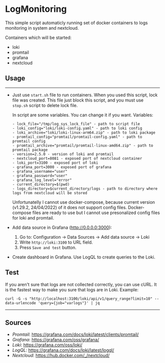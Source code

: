 # __LogMonitoring__

This simple script automaticly running set of docker containers to logs monitoring in system and nextcloud. 

Containers which will be started: 
- loki
- promtail
- grafana
- nextcloud

## __Usage__
___

 - Just use ```start.sh``` file to run containers. When you used this script, lock file was created. This file just block this script, and you must use ```stop.sh``` script to delete lock file. 

    In script are some variables. You can change it if you want.
    Variables:
    ```
    - lock_file="/tmp/log_sys_lock_file" - path to script file
    - loki_config="loki/loki-config.yaml" - path to loki config
    - loki_archive="loki/loki-linux-arm64.zip" - path to loki package
    - promtail_config="promtail/promtail-config.yaml" - path to promtail config
    - promtail_archive="promtail/promtail-linux-amd64.zip" - path to promtail package
    - version=2.5.0 - version of loki and promtail 
    - nextcloud_port=8081 - exposed port of nextcloud container
    - loki_port=3100 - exposed port of loki
    - grafana_port=3000 - exposed port of grafana
    - grafana_username="user"
    - grafana_password="user"
    - grafana_log_level="error"
    - current_directory=$(pwd)
    - logs_directory=$current_directory/logs - path to directory where logs from nextcloud will be stored
    ```

    Unfortunatelly I cannot use docker-compose, because current version (v1.29.2, 24/04/2022) of it does not support config files. Docker-compose files are ready to use but I cannot use presonalized config files for loki and promtail.


- Add data source in Grafana (http://0.0.0.0:3000):

    1. Go to: Configuration -> Data Sources -> Add data source -> Loki
    2. Write ```http://loki:3100``` to URL field.
    3. Press ```Save and test``` button.

- Create dashboard in Grafana. Use LogQL to create queries to the Loki.

## Test

If you aren't sure that logs are not collected correctly, you can use cURL. It is the fastest way to make you sure that logs are in Loki. Example:
```
curl -G -s "http://localhost:3100/loki/api/v1/query_range?limit=10" --data-urlencode 'query={job="varlogs"}' | jq
```
----
## __Sources__
- _Promtail_: https://grafana.com/docs/loki/latest/clients/promtail/
- _Grafana_: https://grafana.com/oss/grafana/
- _Loki_: https://grafana.com/oss/loki/
- _LogQL_: https://grafana.com/docs/loki/latest/logql/
- _Nextcloud_: https://hub.docker.com/_/nextcloud/

